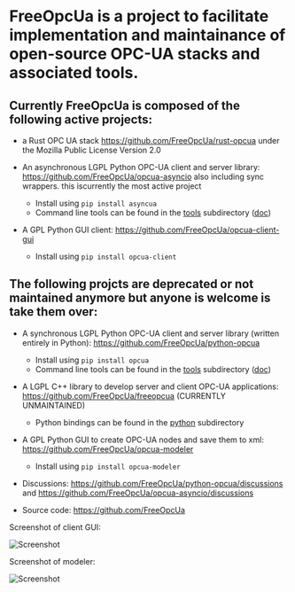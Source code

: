 # FreeOpcUa is a project to facilitate implementation and maintainance of open-source OPC-UA stacks and associated tools. 

## Currently FreeOpcUa is composed of the following active projects:

* a Rust OPC UA stack https://github.com/FreeOpcUa/rust-opcua under the Mozilla Public License Version 2.0

* An asynchronous LGPL Python OPC-UA client and server library: https://github.com/FreeOpcUa/opcua-asyncio also including sync wrappers. this iscurrently the most active project
  * Install using `pip install asyncua`
  * Command line tools can be found in the [tools](https://github.com/FreeOpcUa/opcua-asyncio/tree/master/tools) subdirectory ([doc](https://github.com/FreeOpcUa/opcua-asyncio#documentation))

* A GPL Python GUI client: https://github.com/FreeOpcUa/opcua-client-gui
  * Install using `pip install opcua-client`

## The following projcts are deprecated or not maintained anymore but anyone is welcome is take them over:

* A synchronous LGPL Python OPC-UA client and server library (written entirely in Python): https://github.com/FreeOpcUa/python-opcua
  * Install using `pip install opcua`
  * Command line tools can be found in the [tools](https://github.com/FreeOpcUa/python-opcua/tree/master/tools) subdirectory ([doc](https://github.com/FreeOpcUa/python-opcua#documentation))

* A LGPL C++ library to develop server and client OPC-UA applications: https://github.com/FreeOpcUa/freeopcua (CURRENTLY UNMAINTAINED)
  * Python bindings can be found in the [python](https://github.com/FreeOpcUa/freeopcua/tree/master/python) subdirectory

* A GPL Python GUI to create OPC-UA nodes and save them to xml: https://github.com/FreeOpcUa/opcua-modeler
  * Install using `pip install opcua-modeler`

* Discussions: https://github.com/FreeOpcUa/python-opcua/discussions and https://github.com/FreeOpcUa/opcua-asyncio/discussions
* Source code: https://github.com/FreeOpcUa

Screenshot of client GUI:


![Screenshot](/screenshot.png?raw=true "Screenshot")

Screenshot of modeler:


![Screenshot](/screenshot-modeler.png?raw=true "Screenshot")

